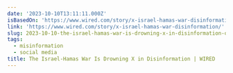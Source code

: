 ```yaml
---
date: '2023-10-10T13:11:11.000Z'
isBasedOn: 'https://www.wired.com/story/x-israel-hamas-war-disinformation/'
link: 'https://www.wired.com/story/x-israel-hamas-war-disinformation/'
slug: 2023-10-10-the-israel-hamas-war-is-drowning-x-in-disinformation-or-wired
tags:
  - misinformation
  - social media
title: The Israel-Hamas War Is Drowning X in Disinformation | WIRED
---
```


